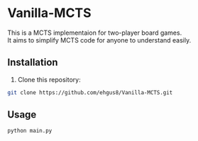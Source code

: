# Vanilla-MCTS
This is a MCTS implementaion for two-player board games.<br>
It aims to simplify MCTS code for anyone to understand easily.

## Installation

1. Clone this repository:

```bash
git clone https://github.com/ehgus8/Vanilla-MCTS.git
```

## Usage
```bash
python main.py
```
